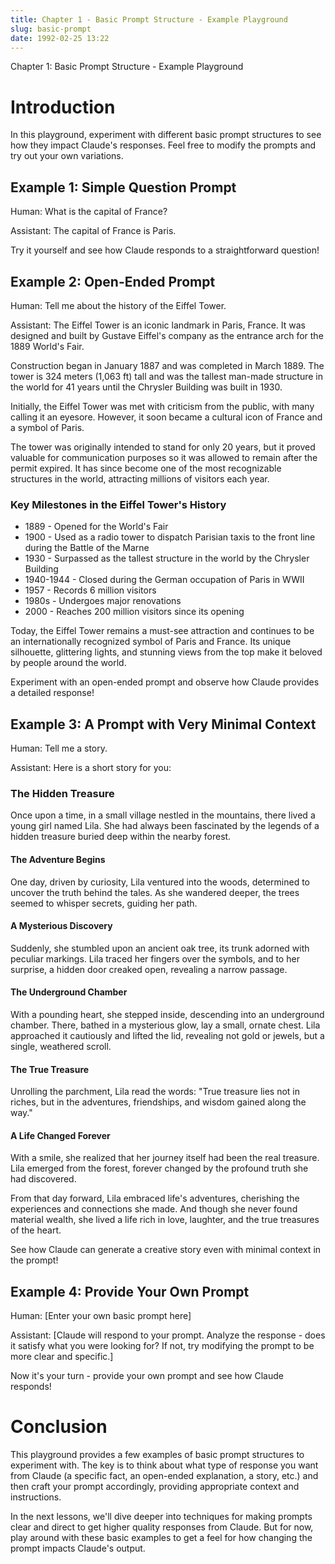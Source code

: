 ```yaml
---
title: Chapter 1 - Basic Prompt Structure - Example Playground
slug: basic-prompt
date: 1992-02-25 13:22
---
```


Chapter 1: Basic Prompt Structure - Example Playground

# Introduction
In this playground, experiment with different basic prompt structures to see how they impact Claude's responses. Feel free to modify the prompts and try out your own variations.

## Example 1: Simple Question Prompt
Human: What is the capital of France?

Assistant: The capital of France is Paris.

Try it yourself and see how Claude responds to a straightforward question!

## Example 2: Open-Ended Prompt 
Human: Tell me about the history of the Eiffel Tower.

Assistant: The Eiffel Tower is an iconic landmark in Paris, France. It was designed and built by Gustave Eiffel's company as the entrance arch for the 1889 World's Fair. 

Construction began in January 1887 and was completed in March 1889. The tower is 324 meters (1,063 ft) tall and was the tallest man-made structure in the world for 41 years until the Chrysler Building was built in 1930.

Initially, the Eiffel Tower was met with criticism from the public, with many calling it an eyesore. However, it soon became a cultural icon of France and a symbol of Paris. 

The tower was originally intended to stand for only 20 years, but it proved valuable for communication purposes so it was allowed to remain after the permit expired. It has since become one of the most recognizable structures in the world, attracting millions of visitors each year.

### Key Milestones in the Eiffel Tower's History
- 1889 - Opened for the World's Fair
- 1900 - Used as a radio tower to dispatch Parisian taxis to the front line during the Battle of the Marne  
- 1930 - Surpassed as the tallest structure in the world by the Chrysler Building
- 1940-1944 - Closed during the German occupation of Paris in WWII
- 1957 - Records 6 million visitors 
- 1980s - Undergoes major renovations
- 2000 - Reaches 200 million visitors since its opening

Today, the Eiffel Tower remains a must-see attraction and continues to be an internationally recognized symbol of Paris and France. Its unique silhouette, glittering lights, and stunning views from the top make it beloved by people around the world.

Experiment with an open-ended prompt and observe how Claude provides a detailed response!

## Example 3: A Prompt with Very Minimal Context
Human: Tell me a story.

Assistant: Here is a short story for you:

### The Hidden Treasure 
Once upon a time, in a small village nestled in the mountains, there lived a young girl named Lila. She had always been fascinated by the legends of a hidden treasure buried deep within the nearby forest.

#### The Adventure Begins
One day, driven by curiosity, Lila ventured into the woods, determined to uncover the truth behind the tales. As she wandered deeper, the trees seemed to whisper secrets, guiding her path.

#### A Mysterious Discovery
Suddenly, she stumbled upon an ancient oak tree, its trunk adorned with peculiar markings. Lila traced her fingers over the symbols, and to her surprise, a hidden door creaked open, revealing a narrow passage.

#### The Underground Chamber
With a pounding heart, she stepped inside, descending into an underground chamber. There, bathed in a mysterious glow, lay a small, ornate chest. Lila approached it cautiously and lifted the lid, revealing not gold or jewels, but a single, weathered scroll.

#### The True Treasure
Unrolling the parchment, Lila read the words: "True treasure lies not in riches, but in the adventures, friendships, and wisdom gained along the way."

#### A Life Changed Forever 
With a smile, she realized that her journey itself had been the real treasure. Lila emerged from the forest, forever changed by the profound truth she had discovered.

From that day forward, Lila embraced life's adventures, cherishing the experiences and connections she made. And though she never found material wealth, she lived a life rich in love, laughter, and the true treasures of the heart.

See how Claude can generate a creative story even with minimal context in the prompt!

## Example 4: Provide Your Own Prompt
Human: [Enter your own basic prompt here]

Assistant: [Claude will respond to your prompt. Analyze the response - does it satisfy what you were looking for? If not, try modifying the prompt to be more clear and specific.]

Now it's your turn - provide your own prompt and see how Claude responds!

# Conclusion
This playground provides a few examples of basic prompt structures to experiment with. The key is to think about what type of response you want from Claude (a specific fact, an open-ended explanation, a story, etc.) and then craft your prompt accordingly, providing appropriate context and instructions.

In the next lessons, we'll dive deeper into techniques for making prompts clear and direct to get higher quality responses from Claude. But for now, play around with these basic examples to get a feel for how changing the prompt impacts Claude's output.
